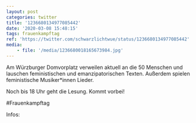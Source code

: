 ```yaml
---
layout: post
categories: twitter
title: '1236680134977085442'
date: '2020-03-08 15:48:15'
tags: frauenkampftag
ref: 'https://twitter.com/schwarzlichtwue/status/1236680134977085442'
media:
    - file: '/media/1236680018165673984.jpg'
---
```

Am Würzburger Domvorplatz verweilen aktuell an die 50 Menschen und lauschen feministischen und emanzipatorischen Texten. Außerdem spielen feministische Musiker\*innen Lieder. 



Noch bis 18 Uhr geht die Lesung. Kommt vorbei!



#Frauenkampftag



Infos:   

